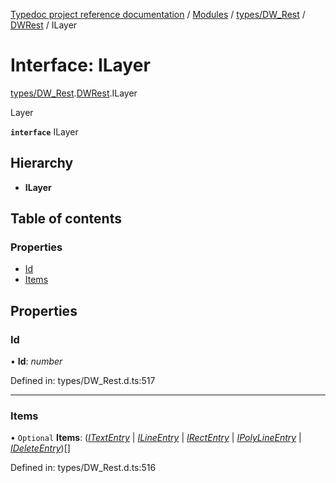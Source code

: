 [Typedoc project reference documentation](../README.md) / [Modules](../modules.md) / [types/DW_Rest](../modules/types_dw_rest.md) / [DWRest](../modules/types_dw_rest.dwrest.md) / ILayer

# Interface: ILayer

[types/DW_Rest](../modules/types_dw_rest.md).[DWRest](../modules/types_dw_rest.dwrest.md).ILayer

Layer

**`interface`** ILayer

## Hierarchy

* **ILayer**

## Table of contents

### Properties

- [Id](types_dw_rest.dwrest.ilayer.md#id)
- [Items](types_dw_rest.dwrest.ilayer.md#items)

## Properties

### Id

• **Id**: *number*

Defined in: types/DW_Rest.d.ts:517

___

### Items

• `Optional` **Items**: ([*ITextEntry*](types_dw_rest.dwrest.itextentry.md) \| [*ILineEntry*](types_dw_rest.dwrest.ilineentry.md) \| [*IRectEntry*](types_dw_rest.dwrest.irectentry.md) \| [*IPolyLineEntry*](types_dw_rest.dwrest.ipolylineentry.md) \| [*IDeleteEntry*](types_dw_rest.dwrest.ideleteentry.md))[]

Defined in: types/DW_Rest.d.ts:516
